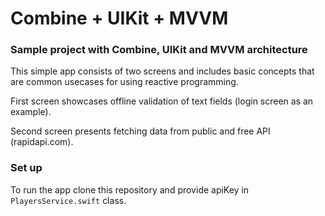 # Combine + UIKit + MVVM

### Sample project with Combine, UIKit and MVVM architecture

This simple app consists of two screens and includes basic concepts that are common usecases for using reactive programming.

First screen showcases offline validation of text fields (login screen as an example).

Second screen presents fetching data from public and free API (rapidapi.com).

### Set up

To run the app clone this repository and provide apiKey in `PlayersService.swift` class.